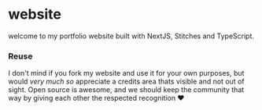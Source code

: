 # website
welcome to my portfolio website built with NextJS, Stitches and TypeScript.

### Reuse
I don't mind if you fork my website and use it for your own purposes, but would *very much so* appreciate a credits area thats visible and not out of sight. Open source is awesome, and we should keep the community that way by giving each other the respected recognition ❤️
